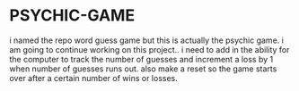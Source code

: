 # PSYCHIC-GAME
i named the repo word guess game but this is actually the psychic game. i am going to continue working on this project.. i need to add in the ability for the computer to track the number of guesses and increment a loss by 1 when number of guesses runs out. also make a reset so the game starts over after a certain number of wins or losses. 